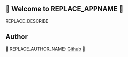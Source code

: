 ## 👋 Welcome to REPLACE_APPNAME 🚀  

REPLACE_DESCRIBE  
  
  
## Author  

🤖 REPLACE_AUTHOR_NAME: [Github](https://github.com/REPLACE_AUTHOR_NAME) 🤖  
